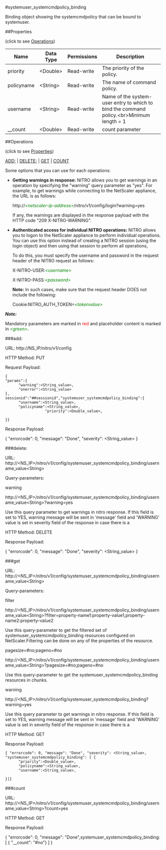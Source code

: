 #systemuser_systemcmdpolicy_binding

Binding object showing the systemcmdpolicy that can be bound to systemuser.


##Properties 
<span>(click to see [Operations](#operations))</span>


<table><thead><tr><th>Name</th><th> Data Type</th><th> Permissions</th><th>Description</th></tr></thead><tbody><tr><td>priority</td><td>&lt;Double></td><td>Read-write</td><td>The priority of the policy.</td><tr><tr><td>policyname</td><td>&lt;String></td><td>Read-write</td><td>The name of command policy.</td><tr><tr><td>username</td><td>&lt;String></td><td>Read-write</td><td>Name of the system-user entry to which to bind the command policy.&lt;br>Minimum length = 1</td><tr><tr><td>__count</td><td>&lt;Double></td><td>Read-write</td><td>count parameter</td><tr></tbody></table>
##Operations 
<span>(click to see [Properties](#properties))</span>


[ADD:](#add:) | [DELETE:](#delete:) | [GET](#get) | [COUNT](#count)


Some options that you can use for each operations:
<ul><li><p><b>Getting warnings in response:</b> NITRO allows you to get warnings in an operation by specifying the "warning" query parameter as "yes". For example, to get warnings while connecting to the NetScaler appliance, the URL is as follows:</p><p>http://<span style="color:green;font-style:italic;">&lt;netscaler-ip-address&gt;</span>/nitro/v1/config/login?warning=yes</p><p>If any, the warnings are displayed in the response payload with the HTTP code "209 X-NITRO-WARNING".</p></li><li><p><b>Authenticated access for individual NITRO operations:</b> NITRO allows you to logon to the NetScaler appliance to perform individual operations. You can use this option instead of creating a NITRO session (using the login object) and then using that session to perform all operations,</p><p>To do this, you must specify the username and password in the request header of the NITRO request as follows:</p><p>X-NITRO-USER:<span style="color:green;font-style:italic;">&lt;username&gt;</span></p><p>X-NITRO-PASS:<span style="color:green;font-style:italic;">&lt;password&gt;</span></p><p><b>Note:</b> In such cases, make sure that the request header DOES not include the following:</p><p>Cookie:NITRO_AUTH_TOKEN=<span style="color:green;font-style:italic;">&lt;tokenvalue&gt;</span></p></li></ul>



***Note:*** 
Mandatory parameters are marked in <span style="color:#FF0000;">red</span> and placeholder content is marked in <span style="color:green;font-style:italic">&lt;green&gt;</span>.

###add:



URL: http://NS_IP/nitro/v1/config
HTTP Method: PUT
Request Payload: ```{"params":{      "warning":<String_value>,      "onerror":<String_value>},sessionid":"##sessionid","systemuser_systemcmdpolicy_binding":{      "username":<String_value>,      "policyname":<String_value>,                  "priority":<Double_value>,}}```
Response Payload: 
{ "errorcode": 0, "message": "Done", "severity": <String_value> }


###delete:



URL: http://&lt;NS_IP&gt;/nitro/v1/config/systemuser_systemcmdpolicy_binding/username_value&lt;String&gt;
Query-parameters:
warning
http://&lt;NS_IP&gt;/nitro/v1/config/systemuser_systemcmdpolicy_binding/username_value&lt;String&gt;?warning=yes
Use this query parameter to get warnings in nitro response. If this field is set to YES, warning message will be sent in 'message' field and 'WARNING' value is set in severity field of the response in case there is a



HTTP Method: DELETE
Response Payload: 
{ "errorcode": 0, "message": "Done", "severity": <String_value> }


###get



URL: http://&lt;NS_IP&gt;/nitro/v1/config/systemuser_systemcmdpolicy_binding/username_value&lt;String&gt;
Query-parameters:
filter
http://&lt;NS_IP&gt;/nitro/v1/config/systemuser_systemcmdpolicy_binding/username_value&lt;String&gt;?filter=property-name1:property-value1,property-name2:property-value2
Use this query-parameter to get the filtered set of systemuser_systemcmdpolicy_binding resources configured on NetScaler.Filtering can be done on any of the properties of the resource.


pagesize=#no;pageno=#no
http://&lt;NS_IP&gt;/nitro/v1/config/systemuser_systemcmdpolicy_binding/username_value&lt;String&gt;?pagesize=#no;pageno=#no
Use this query-parameter to get the systemuser_systemcmdpolicy_binding resources in chunks.


warning
http://&lt;NS_IP&gt;/nitro/v1/config/systemuser_systemcmdpolicy_binding?warning=yes
Use this query parameter to get warnings in nitro response. If this field is set to YES, warning message will be sent in 'message' field and 'WARNING' value is set in severity field of the response in case there is a



HTTP Method: GET
Response Payload: ```{ "errorcode": 0, "message": "Done", "severity": <String_value>, "systemuser_systemcmdpolicy_binding": [ {      "priority":<Double_value>,      "policyname":<String_value>,      "username":<String_value>,}]}```



###count



URL: http://&lt;NS_IP&gt;/nitro/v1/config/systemuser_systemcmdpolicy_binding/username_value&lt;String&gt;?count=yes
HTTP Method: GET
Response Payload: 
{ "errorcode": 0, "message": "Done",systemuser_systemcmdpolicy_binding: [ { "__count": "#no"} ] }


